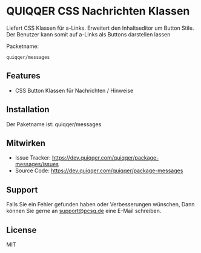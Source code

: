 
QUIQQER CSS Nachrichten Klassen
========

Liefert CSS Klassen für a-Links. Erweitert den Inhaltseditor um Button Stile.
Der Benutzer kann somit auf a-Links als Buttons darstellen lassen 

Packetname:

    quiqqer/messages


Features
--------

- CSS Button Klassen für Nachrichten / Hinweise

Installation
------------

Der Paketname ist: quiqqer/messages


Mitwirken
----------

- Issue Tracker: https://dev.quiqqer.com/quiqqer/package-messages/issues
- Source Code: https://dev.quiqqer.com/quiqqer/package-messages


Support
-------

Falls Sie ein Fehler gefunden haben oder Verbesserungen wünschen,
Dann können Sie gerne an support@pcsg.de eine E-Mail schreiben.


License
-------

MIT

